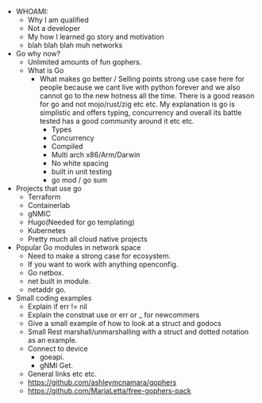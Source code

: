- WHOAMI:
  - Why I am qualified
  - Not a developer
  - My how I learned go story and motivation
  - blah blah blah muh networks
- Go why now?
  - Unlimited amounts of fun gophers.
  - What is Go
    - What makes go better / Selling points strong use case here for people because we cant live with python forever and we also cannot go to the new hotness all the time.  There is a good reason for go and not mojo/rust/zig etc etc.  My explanation is go is simplistic and offers typing, concurrency and overall its battle tested has a good community around it etc etc.  
      - Types
      - Concurrency
      - Compiled
      - Multi arch x86/Arm/Darwin
      - No white spacing
      - built in unit testing 
      - go mod / go sum
- Projects that use go
  - Terraform
  - Containerlab
  - gNMIC
  - Hugo(Needed for go templating)
  - Kubernetes
  - Pretty much all cloud native projects
- Popular Go modules in network space
  - Need to make a strong case for ecosystem.
  - If you want to work with anything openconfig.
  - Go netbox.
  - net built in module.
  - netaddr go.
- Small coding examples 
  - Explain if err != nil
  - Explain the constnat use or err or _ for newcommers
  - Give a small example of how to look at a struct and godocs
  - Small Rest marshall/unmarshalling with a struct and dotted notation as an example.
  - Connect to device 
    - goeapi. 
    - gNMI Get.
  - General links etc etc.
  - https://github.com/ashleymcnamara/gophers
  - https://github.com/MariaLetta/free-gophers-pack